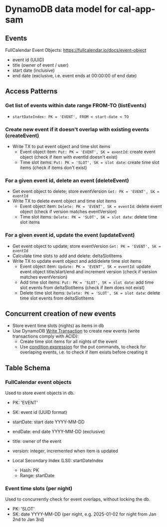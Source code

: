 # DynamoDB data model for cal-app-sam

## Events

FullCalendar Event Objects: https://fullcalendar.io/docs/event-object

- event id (UUID)
- title (owner of event / user)
- start date (inclusive)
- end date (exclusive, i.e. event ends at 00:00:00 of end date)

## Access Patterns

### Get list of events within date range FROM-TO (listEvents)

- `startDateIndex: PK = 'EVENT', FROM < start-date < TO`

### Create new event if it doesn't overlap with existing events (createEvent)

- Write TX to put event object and time slot items
  - Event object item:
    `Put: PK = 'EVENT', SK = eventId`:
    create event object (check if item with eventId doesn't exist)
  - Time slot items:
    `Put: PK = 'SLOT', SK = slot date`:
    create time slot items (check if items don't exist)

### For a given event id, delete an event (deleteEvent)

- Get event object to delete; store eventVersion
  `Get: PK = 'EVENT', SK = eventId`
- Write TX to delete event object and time slot items
  - Event object item:
    `Delete: PK = 'EVENT', SK = eventId`:
    delete event object (check if version matches eventVersion)
  - Time slot items:
    `Delete: PK = 'SLOT', SK = slot date`:
    delete time slot items

### For a given event id, update the event (updateEvent)

- Get event object to update; store eventVersion
  `Get: PK = 'EVENT', SK = eventId`
- Calculate time slots to add and delete: deltaSlotItems
- Write TX to update event object and add/delete time slot items
  - Event object item:
    `Update: PK = 'EVENT', SK = eventId`:
    update event object title/start/end and increment version (check if version matches eventVersion)
  - Add time slot items:
    `Put: PK = 'SLOT', SK = slot date`:
    add time slot events from deltaSlotItems (check if item does not exist)
  - Delete time slot items:
    `Delete: PK = 'SLOT', SK = slot date`:
    delete time slot events from deltaSlotItems

## Concurrent creation of new events

- Store event time slots (nights) as items in db
- Use DynamoDB [Write Transaction][write-tx] to create new events (write transactions comply with ACID):
  - Create time slot items for all nights of the event
  - Use [condition expression][cond-exp] for the put commands, to check for overlaping events, i.e. to check if item exists before creating it

## Table Schema

### FullCalendar event objects

Used to store event objects in db.

- PK: 'EVENT'
- SK: event id (UUID format)
- startDate: start date YYYY-MM-DD
- endDate: end date YYYY-MM-DD (exclusive)
- title: owner of the event
- version: integer, incremented when item is updated

- Local Secondary Index (LSI): startDateIndex
  - Hash: PK
  - Range: startDate

### Event time slots (per night)

Used to concurrently check for event overlaps, without locking the db.

- PK: 'SLOT'
- SK: date YYYY-MM-DD (per night, e.g. 2025-01-02 for night from Jan 2nd to Jan 3rd)

[write-tx]: https://docs.aws.amazon.com/amazondynamodb/latest/developerguide/transaction-apis.html#transaction-apis-txwriteitems
[cond-exp]: https://docs.aws.amazon.com/amazondynamodb/latest/developerguide/Expressions.ConditionExpressions.html#Expressions.ConditionExpressions.PreventingOverwrites
